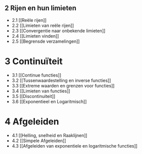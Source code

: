 ## 2 Rijen en hun limieten 
- 2.1 [[Reële rijen]]
- 2.2 [[Limieten van reële rijen]]
- 2.3 [[Convergentie naar onbekende limieten]]
- 2.4 [[Limieten vinden]]
- 2.5 [[Begrensde verzamelingen]]
# 3 Continuïteit
- 3.1 [[Continue functies]]
- 3.2 [[Tussenwaardestelling en inverse functies]]
- 3.3 [[Extreme waarden en grenzen voor functies]]
- 3.4 [[Limieten van functies]]
- 3.5 [[Discontinuiteit]]
- 3.6 [[Exponentieel en Logaritmisch]]
# 4 Afgeleiden
- 4.1 [[Helling, snelheid en Raaklijnen]]
- 4.2 [[Simpele Afgeleiden]]
- 4.3 [[Afgeleiden van exponentiele en logaritmische functies]]





